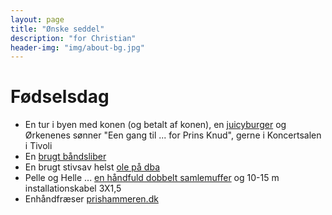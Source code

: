 ```yaml
---
layout: page
title: "Ønske seddel"
description: "for Christian"
header-img: "img/about-bg.jpg"
---
```

# Fødselsdag

 * En tur i byen med konen (og betalt af konen), en [juicyburger](https://www.facebook.com/Boserupsjuicyburgers) og Ørkenenes sønner "Een gang til ... for Prins Knud", gerne i Koncertsalen i Tivoli
 * En [brugt båndsliber](http://www.dba.dk/baandsliber-og-rondel-slibe/id-1014863237/)
 * En brugt stivsav helst [ole på dba](http://www.dba.dk/stiksav-metabo-ste-100-plu/id-1012308298/)
 * Pelle og Helle ... [en håndfuld dobbelt samlemuffer](http://www.harald-nyborg.dk/p5388/samlemuffe-dobbel-2-5mm-100stk) og 10-15 m installationskabel 3X1,5
 * Enhåndfræser [prishammeren.dk](http://www.prishammeren.dk/shop/makita-enhaandsfraeser-5019p.html)



